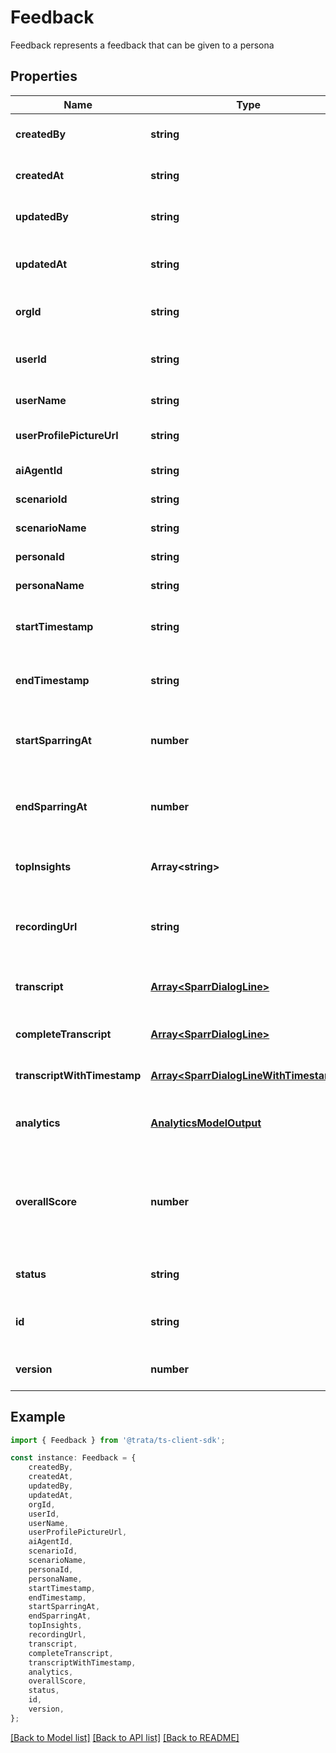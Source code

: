 # Feedback

Feedback represents a feedback that can be given to a persona

## Properties

Name | Type | Description | Notes
------------ | ------------- | ------------- | -------------
**createdBy** | **string** | The user who created. | [optional] [default to undefined]
**createdAt** | **string** | The date and time it was created. | [optional] [default to undefined]
**updatedBy** | **string** | The user who last updated. | [optional] [default to undefined]
**updatedAt** | **string** | The date and time when it was last updated. | [optional] [default to undefined]
**orgId** | **string** | The workspace of the entity. | [optional] [default to undefined]
**userId** | **string** | The ID of the user who made the call | [default to undefined]
**userName** | **string** |  | [default to undefined]
**userProfilePictureUrl** | **string** |  | [optional] [default to undefined]
**aiAgentId** | **string** |  | [default to undefined]
**scenarioId** | **string** | The ID of the scenario | [default to undefined]
**scenarioName** | **string** |  | [default to undefined]
**personaId** | **string** | The ID of the persona | [default to undefined]
**personaName** | **string** |  | [default to undefined]
**startTimestamp** | **string** | The start timestamp of the conversation | [default to undefined]
**endTimestamp** | **string** | The end timestamp of the conversation | [default to undefined]
**startSparringAt** | **number** | The time in seconds when sparring started | [optional] [default to -1]
**endSparringAt** | **number** | The time in seconds when sparring ended | [optional] [default to -1]
**topInsights** | **Array&lt;string&gt;** | The top insights from the conversation | [default to undefined]
**recordingUrl** | **string** | The URL of the recording of the conversation | [default to undefined]
**transcript** | [**Array&lt;SparrDialogLine&gt;**](SparrDialogLine.md) | The transcript of the conversation | [default to undefined]
**completeTranscript** | [**Array&lt;SparrDialogLine&gt;**](SparrDialogLine.md) |  | [optional] [default to undefined]
**transcriptWithTimestamp** | [**Array&lt;SparrDialogLineWithTimestamp&gt;**](SparrDialogLineWithTimestamp.md) |  | [optional] [default to undefined]
**analytics** | [**AnalyticsModelOutput**](AnalyticsModelOutput.md) | The analytics of the conversation | [default to undefined]
**overallScore** | **number** | The overall score of the conversation out of 100 based on the weightage of each goal | [default to undefined]
**status** | **string** | The status of the feedback | [optional] [default to 'active']
**id** | **string** | The unique identifier of the feedback | [optional] [default to undefined]
**version** | **number** | The version of the feedback | [optional] [default to 1]

## Example

```typescript
import { Feedback } from '@trata/ts-client-sdk';

const instance: Feedback = {
    createdBy,
    createdAt,
    updatedBy,
    updatedAt,
    orgId,
    userId,
    userName,
    userProfilePictureUrl,
    aiAgentId,
    scenarioId,
    scenarioName,
    personaId,
    personaName,
    startTimestamp,
    endTimestamp,
    startSparringAt,
    endSparringAt,
    topInsights,
    recordingUrl,
    transcript,
    completeTranscript,
    transcriptWithTimestamp,
    analytics,
    overallScore,
    status,
    id,
    version,
};
```

[[Back to Model list]](../README.md#documentation-for-models) [[Back to API list]](../README.md#documentation-for-api-endpoints) [[Back to README]](../README.md)
